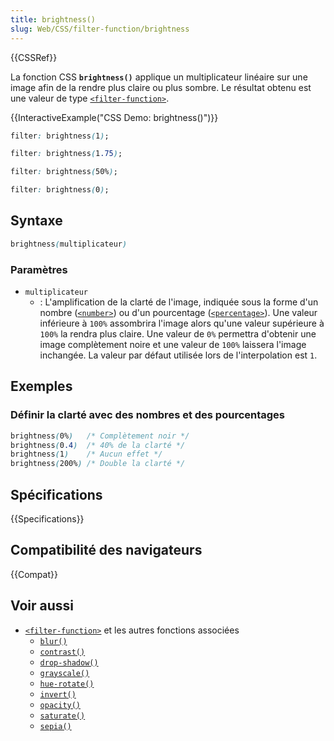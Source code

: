 ```yaml
---
title: brightness()
slug: Web/CSS/filter-function/brightness
---
```


{{CSSRef}}

La fonction CSS **`brightness()`** applique un multiplicateur linéaire sur une image afin de la rendre plus claire ou plus sombre. Le résultat obtenu est une valeur de type [`<filter-function>`](/fr/docs/Web/CSS/filter-function).

{{InteractiveExample("CSS Demo: brightness()")}}

```css interactive-example-choice
filter: brightness(1);
```

```css interactive-example-choice
filter: brightness(1.75);
```

```css interactive-example-choice
filter: brightness(50%);
```

```css interactive-example-choice
filter: brightness(0);
```

## Syntaxe

```css
brightness(multiplicateur)
```

### Paramètres

- `multiplicateur`
  - : L'amplification de la clarté de l'image, indiquée sous la forme d'un nombre ([`<number>`](/fr/docs/Web/CSS/number)) ou d'un pourcentage ([`<percentage>`](/fr/docs/Web/CSS/percentage)). Une valeur inférieure à `100%` assombrira l'image alors qu'une valeur supérieure à `100%` la rendra plus claire. Une valeur de `0%` permettra d'obtenir une image complètement noire et une valeur de `100%` laissera l'image inchangée. La valeur par défaut utilisée lors de l'interpolation est `1`.

## Exemples

### Définir la clarté avec des nombres et des pourcentages

```css
brightness(0%)   /* Complètement noir */
brightness(0.4)  /* 40% de la clarté */
brightness(1)    /* Aucun effet */
brightness(200%) /* Double la clarté */
```

## Spécifications

{{Specifications}}

## Compatibilité des navigateurs

{{Compat}}

## Voir aussi

- [`<filter-function>`](/fr/docs/Web/CSS/filter-function) et les autres fonctions associées
  - [`blur()`](</fr/docs/Web/CSS/filter-function/blur()>)
  - [`contrast()`](</fr/docs/Web/CSS/filter-function/contrast()>)
  - [`drop-shadow()`](</fr/docs/Web/CSS/filter-function/drop-shadow()>)
  - [`grayscale()`](</fr/docs/Web/CSS/filter-function/grayscale()>)
  - [`hue-rotate()`](</fr/docs/Web/CSS/filter-function/hue-rotate()>)
  - [`invert()`](</fr/docs/Web/CSS/filter-function/invert()>)
  - [`opacity()`](</fr/docs/Web/CSS/filter-function/opacity()>)
  - [`saturate()`](</fr/docs/Web/CSS/filter-function/saturate()>)
  - [`sepia()`](</fr/docs/Web/CSS/filter-function/sepia()>)
